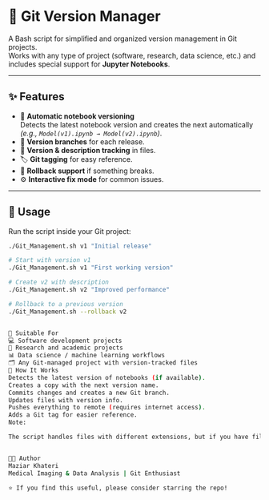 # 🚀 Git Version Manager

A Bash script for simplified and organized version management in Git projects.  
Works with any type of project (software, research, data science, etc.) and includes special support for **Jupyter Notebooks**.

---

## ✨ Features
- 📓 **Automatic notebook versioning**  
  Detects the latest notebook version and creates the next automatically  
  *(e.g., `Model(v1).ipynb → Model(v2).ipynb`)*.
- 🌿 **Version branches** for each release.
- 📝 **Version & description tracking** in files.
- 🏷️ **Git tagging** for easy reference.
- 🔄 **Rollback support** if something breaks.
- ⚙️ **Interactive fix mode** for common issues.

---

## 🚀 Usage
Run the script inside your Git project:

```bash
./Git_Management.sh v1 "Initial release"

# Start with version v1
./Git_Management.sh v1 "First working version"

# Create v2 with description
./Git_Management.sh v2 "Improved performance"

# Rollback to a previous version
./Git_Management.sh --rollback v2


📂 Suitable For
💻 Software development projects
📑 Research and academic projects
📊 Data science / machine learning workflows
🗂️ Any Git-managed project with version-tracked files
📖 How It Works
Detects the latest version of notebooks (if available).
Creates a copy with the next version name.
Commits changes and creates a new Git branch.
Updates files with version info.
Pushes everything to remote (requires internet access).
Adds a Git tag for easier reference.
Note:

The script handles files with different extensions, but if you have files without extensions or with multiple dots in the name, read the docs in the script for the exact handling rules.


👨‍💻 Author
Maziar Khateri
Medical Imaging & Data Analysis | Git Enthusiast

⭐ If you find this useful, please consider starring the repo!

